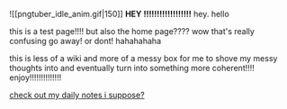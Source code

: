 ![[pngtuber_idle_anim.gif|150]]
**HEY !!!!!!!!!!!!!!!!!!** hey. hello

this is a test page!!!! but also the home page???? wow that's really confusing
go away! or dont! hahahahaha

this is less of a wiki and more of a messy box for me to shove my messy thoughts into and eventually turn into something more coherent!!!! enjoy!!!!!!!!!!!!!!

[check out my daily notes i suppose?](https://grynmoor.github.io/panprom-wiki/tags/notes)
